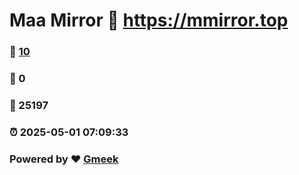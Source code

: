 # Maa Mirror :link: https://mmirror.top 
### :page_facing_up: [10](https://mmirror.top/tag.html) 
### :speech_balloon: 0 
### :hibiscus: 25197 
### :alarm_clock: 2025-05-01 07:09:33 
### Powered by :heart: [Gmeek](https://github.com/Meekdai/Gmeek)
